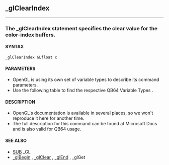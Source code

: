 ## _glClearIndex
---

### The _glClearIndex statement specifies the clear value for the color-index buffers.

#### SYNTAX

`_glClearIndex GLfloat c`

#### PARAMETERS
* OpenGL is using its own set of variable types to describe its command parameters.
* Use the following table to find the respective QB64 Variable Types .


#### DESCRIPTION
* OpenGL's documentation is available in several places, so we won't reproduce it here for another time.
* The full description for this command can be found at Microsoft Docs and is also valid for QB64 usage.


#### SEE ALSO
* [SUB](./SUB.md) _GL
* [_glBegin](./_glBegin.md) , [_glClear](./_glClear.md) , [_glEnd](./_glEnd.md) , _glGet

